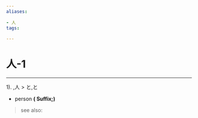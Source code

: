 ```yaml
---
aliases:
    
- 人
tags:
    
---
```


# 人-1
---
1).
,人 > と,と

- person
**( Suffix;)**
> see also: 
            